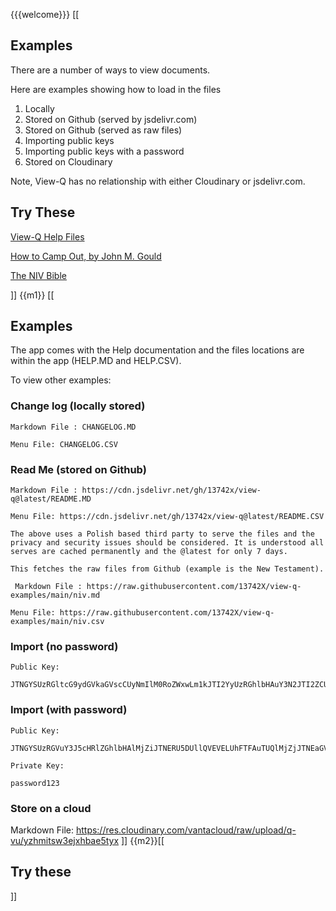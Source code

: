{{{welcome}}}
[[
## Examples

There are a number of ways to view documents. 

Here are examples showing how to load in the files

1. Locally
2. Stored on Github (served by jsdelivr.com)
3. Stored on Github (served as raw files)
4. Importing public keys
5. Importing public keys with a password
6. Stored on Cloudinary

Note, View-Q has no relationship with either Cloudinary or jsdelivr.com.

## Try These
[View-Q Help Files](?JTNGYSUzRGltcG9ydGVkaGVscCUyNmIlM0RoZWxwLm1kJTI2YyUzRGhlbHAuY3N2JTI2ZCUzRGRlZmF1bHQtbG9nby5zdmc=)

[How to Camp Out, by John M. Gould](?JTNGYSUzREhvdyUyMFRvJTIwQ2FtcCUyME91dCUyNmIlM0RodHRwcyUzQSUyRiUyRnJhdy5naXRodWJ1c2VyY29udGVudC5jb20lMkYxMzc0MlglMkZ2aWV3LXEtZXhhbXBsZXMlMkZtYWluJTJGaG93LXRvLWNhbXAtb3V0Lm1kJTI2YyUzRGh0dHBzJTNBJTJGJTJGcmF3LmdpdGh1YnVzZXJjb250ZW50LmNvbSUyRjEzNzQyWCUyRnZpZXctcS1leGFtcGxlcyUyRm1haW4lMkZob3ctdG8tY2FtcC1vdXQuY3N2JTI2ZCUzRGRlZmF1bHQtbG9nby5zdmc=)

[The NIV Bible](?JTNGYSUzRFRoZSUyMEJpYmxlJTI2YiUzRGh0dHBzJTNBJTJGJTJGcmF3LmdpdGh1YnVzZXJjb250ZW50LmNvbSUyRjEzNzQyWCUyRnZpZXctcS1leGFtcGxlcyUyRm1haW4lMkZuaXYubWQlMjZjJTNEaHR0cHMlM0ElMkYlMkZyYXcuZ2l0aHVidXNlcmNvbnRlbnQuY29tJTJGMTM3NDJYJTJGdmlldy1xLWV4YW1wbGVzJTJGbWFpbiUyRm5pdi5jc3YlMjZkJTNEZGVmYXVsdC1sb2dvLnN2Zw==)


]]
{{m1}}
[[
    
## Examples

The app comes with the Help documentation and the files locations are within the app (HELP.MD and HELP.CSV).

To view other examples:

### Change log (locally stored)

    Markdown File : CHANGELOG.MD

    Menu File: CHANGELOG.CSV

### Read Me (stored on Github)

    Markdown File : https://cdn.jsdelivr.net/gh/13742x/view-q@latest/README.MD 

    Menu File: https://cdn.jsdelivr.net/gh/13742x/view-q@latest/README.CSV

    The above uses a Polish based third party to serve the files and the privacy and security issues should be considered. It is understood all serves are cached permanently and the @latest for only 7 days.
    
    This fetches the raw files from Github (example is the New Testament).

     Markdown File : https://raw.githubusercontent.com/13742X/view-q-examples/main/niv.md 

    Menu File: https://raw.githubusercontent.com/13742X/view-q-examples/main/niv.csv

### Import (no password)

    Public Key: 

    JTNGYSUzRGltcG9ydGVkaGVscCUyNmIlM0RoZWxwLm1kJTI2YyUzRGhlbHAuY3N2JTI2ZCUzRGRlZmF1bHQtbG9nby5zdmc=


### Import (with password)

    Public Key: 

    JTNGYSUzRGVuY3J5cHRlZGhlbHAlMjZiJTNERU5DUllQVEVELUhFTFAuTUQlMjZjJTNEaGVscC5jc3YlMjZkJTNEZGVmYXVsdC1sb2dvLnN2Zw==

    Private Key: 

    password123

### Store on a cloud

Markdown File: https://res.cloudinary.com/vantacloud/raw/upload/q-vu/yzhmitsw3ejxhbae5tyx 
]]
{{m2}}[[
## Try these


]]
